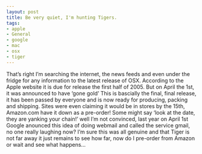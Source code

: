 ```yaml
---
layout: post
title: Be very quiet, I'm hunting Tigers.
tags:
- apple
- General
- google
- mac
- osx
- tiger
---
```


That’s right I’m searching the internet, the news feeds and even under the fridge for any information to the latest release of OSX. According to the Apple website it is due for release the first half of 2005. But on April the 1st, it was announced to have ‘gone gold’ This is bascially the final, final release, it has been passed by everyone and is now ready for producing, packing and shipping. Sites were even claiming it would be in stores by the 15th, Amazon.com have it down as a pre-order!
Some might say ‘look at the date, they are yanking your chain!’ well I’m not convinced, last year on April 1st Google anounced this idea of doing webmail and called the service gmail, no one really laughing now?
I’m sure this was all genuine and that Tiger is not far away it just remains to see how far, now do I pre-order from Amazon or wait and see what happens…
